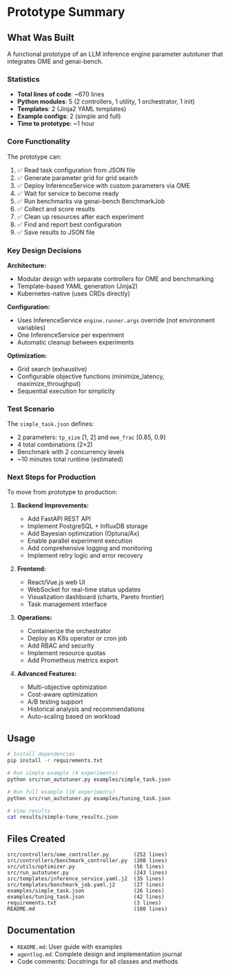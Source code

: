 # Prototype Summary

## What Was Built

A functional prototype of an LLM inference engine parameter autotuner that integrates OME and genai-bench.

### Statistics
- **Total lines of code**: ~670 lines
- **Python modules**: 5 (2 controllers, 1 utility, 1 orchestrator, 1 init)
- **Templates**: 2 (Jinja2 YAML templates)
- **Example configs**: 2 (simple and full)
- **Time to prototype**: ~1 hour

### Core Functionality

The prototype can:
1. ✅ Read task configuration from JSON file
2. ✅ Generate parameter grid for grid search
3. ✅ Deploy InferenceService with custom parameters via OME
4. ✅ Wait for service to become ready
5. ✅ Run benchmarks via genai-bench BenchmarkJob
6. ✅ Collect and score results
7. ✅ Clean up resources after each experiment
8. ✅ Find and report best configuration
9. ✅ Save results to JSON file

### Key Design Decisions

**Architecture:**
- Modular design with separate controllers for OME and benchmarking
- Template-based YAML generation (Jinja2)
- Kubernetes-native (uses CRDs directly)

**Configuration:**
- Uses InferenceService `engine.runner.args` override (not environment variables)
- One InferenceService per experiment
- Automatic cleanup between experiments

**Optimization:**
- Grid search (exhaustive)
- Configurable objective functions (minimize_latency, maximize_throughput)
- Sequential execution for simplicity

### Test Scenario

The `simple_task.json` defines:
- 2 parameters: `tp_size` [1, 2] and `mem_frac` [0.85, 0.9]
- 4 total combinations (2×2)
- Benchmark with 2 concurrency levels
- ~10 minutes total runtime (estimated)

### Next Steps for Production

To move from prototype to production:

1. **Backend Improvements:**
   - Add FastAPI REST API
   - Implement PostgreSQL + InfluxDB storage
   - Add Bayesian optimization (Optuna/Ax)
   - Enable parallel experiment execution
   - Add comprehensive logging and monitoring
   - Implement retry logic and error recovery

2. **Frontend:**
   - React/Vue.js web UI
   - WebSocket for real-time status updates
   - Visualization dashboard (charts, Pareto frontier)
   - Task management interface

3. **Operations:**
   - Containerize the orchestrator
   - Deploy as K8s operator or cron job
   - Add RBAC and security
   - Implement resource quotas
   - Add Prometheus metrics export

4. **Advanced Features:**
   - Multi-objective optimization
   - Cost-aware optimization
   - A/B testing support
   - Historical analysis and recommendations
   - Auto-scaling based on workload

## Usage

```bash
# Install dependencies
pip install -r requirements.txt

# Run simple example (4 experiments)
python src/run_autotuner.py examples/simple_task.json

# Run full example (18 experiments)
python src/run_autotuner.py examples/tuning_task.json

# View results
cat results/simple-tune_results.json
```

## Files Created

```
src/controllers/ome_controller.py        (252 lines)
src/controllers/benchmark_controller.py  (208 lines)
src/utils/optimizer.py                   (56 lines)
src/run_autotuner.py                     (243 lines)
src/templates/inference_service.yaml.j2  (35 lines)
src/templates/benchmark_job.yaml.j2      (27 lines)
examples/simple_task.json                (26 lines)
examples/tuning_task.json                (42 lines)
requirements.txt                         (3 lines)
README.md                                (180 lines)
```

## Documentation

- `README.md`: User guide with examples
- `agentlog.md`: Complete design and implementation journal
- Code comments: Docstrings for all classes and methods
